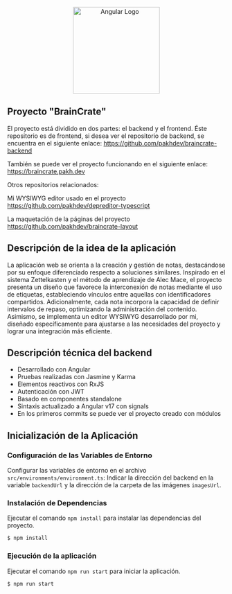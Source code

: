 <p align="center">
  <img src="https://angular.io/assets/images/logos/angular/angular.svg" width="200" alt="Angular Logo" />
</p>

## Proyecto "BrainCrate"
El proyecto está dividido en dos partes: el backend y el frontend.
Éste repositorio es de frontend, si desea ver el repositorio de backend, se encuentra en el siguiente enlace:
https://github.com/pakhdev/braincrate-backend

También se puede ver el proyecto funcionando en el siguiente enlace:
https://braincrate.pakh.dev

Otros repositorios relacionados:

Mi WYSIWYG editor usado en el proyecto
https://github.com/pakhdev/depreditor-typescript

La maquetación de la páginas del proyecto
https://github.com/pakhdev/braincrate-layout

## Descripción de la idea de la aplicación
La aplicación web se orienta a la creación y gestión de notas, destacándose por su enfoque 
diferenciado respecto a soluciones similares. Inspirado en el sistema Zettelkasten y el método de 
aprendizaje de Alec Mace, el proyecto presenta un diseño que favorece la interconexión de notas mediante 
el uso de etiquetas, estableciendo vínculos entre aquellas con identificadores compartidos. 
Adicionalmente, cada nota incorpora la capacidad de definir intervalos de repaso, optimizando la 
administración del contenido. Asimismo, se implementa un editor WYSIWYG desarrollado por mi, diseñado
específicamente para ajustarse a las necesidades del proyecto y lograr una integración más eficiente.

## Descripción técnica del backend
- Desarrollado con Angular
- Pruebas realizadas con Jasmine y Karma
- Elementos reactivos con RxJS
- Autenticación con JWT
- Basado en componentes standalone
- Sintaxis actualizado a Angular v17 con signals
- En los primeros commits se puede ver el proyecto creado con módulos

## Inicialización de la Aplicación

### Configuración de las Variables de Entorno

Configurar las variables de entorno en el archivo `src/environments/environment.ts`:
Indicar la dirección del backend en la variable `backendUrl` y la dirección de la carpeta de las imágenes 
`imagesUrl`.

### Instalación de Dependencias
Ejecutar el comando `npm install` para instalar las dependencias del proyecto.
```bash
$ npm install
```

### Ejecución de la aplicación
Ejecutar el comando `npm run start` para iniciar la aplicación.
```bash
$ npm run start
```